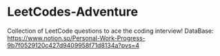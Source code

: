 # LeetCodes-Adventure
Collection of LeetCode questions to ace the coding interview! 
DataBase: https://www.notion.so/Personal-Work-Progress-9b7f0529120c427d9409958f71d8134a?pvs=4
